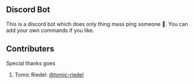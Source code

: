## Discord Bot

This is a discord bot which does only thing mass ping someone 🤣. You can add your own commands if you like.

## Contributers
Special thanks goes 
1. Tomic Riedel: [@tomic-riedel](https://github.com/tomic-riedel/)